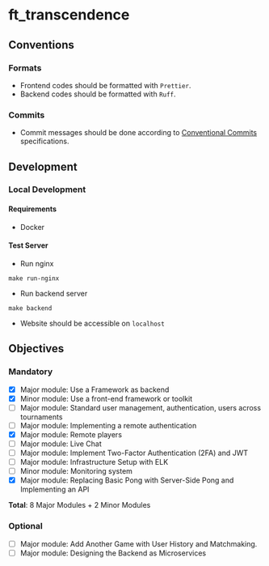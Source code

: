 # ft_transcendence

## Conventions

### Formats

-   Frontend codes should be formatted with `Prettier`.
-   Backend codes should be formatted with `Ruff`.

### Commits

-   Commit messages should be done according to [Conventional Commits](https://www.conventionalcommits.org/en/v1.0.0/) specifications.

## Development

### Local Development

#### Requirements

-   Docker

#### Test Server

-   Run nginx

```shell
make run-nginx
```

-   Run backend server

```shell
make backend
```

-   Website should be accessible on `localhost`

## Objectives

### Mandatory

-   [x] Major module: Use a Framework as backend
-   [x] Minor module: Use a front-end framework or toolkit
-   [ ] Major module: Standard user management, authentication, users across
        tournaments
-   [ ] Major module: Implementing a remote authentication
-   [x] Major module: Remote players
-   [ ] Major module: Live Chat
-   [ ] Major module: Implement Two-Factor Authentication (2FA) and JWT
-   [ ] Major module: Infrastructure Setup with ELK
-   [ ] Minor module: Monitoring system
-   [x] Major module: Replacing Basic Pong with Server-Side Pong and Implementing an API

**Total**: 8 Major Modules + 2 Minor Modules

### Optional

-   [ ] Major module: Add Another Game with User History and Matchmaking.
-   [ ] Major module: Designing the Backend as Microservices
